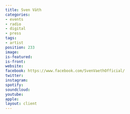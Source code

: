 ```yaml
---
title: Sven Väth
categories:
- events
- radio
- digital
- press
tags:
- artist
position: 233
image: 
is-featured: 
is-front: 
website: 
facebook: https://www.facebook.com/SvenVaethOfficial/
twitter: 
instagram: 
spotify: 
soundcloud: 
youtube: 
apple: 
layout: client
---
```


